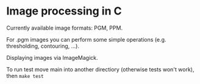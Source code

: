 # Image processing in C

Currently available image formats: PGM, PPM.

For .pgm images you can perform some simple operations (e.g. thresholding, contouring, ...).

Displaying images via ImageMagick.

To run test move main into another directiory (otherwise tests won't work), then ```make test```